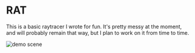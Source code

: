# RAT
This is a basic raytracer I wrote for fun. It's pretty messy at the moment, and will probably remain that way, but I plan to work on it from time to time.

![demo scene](images/demo.gif)
